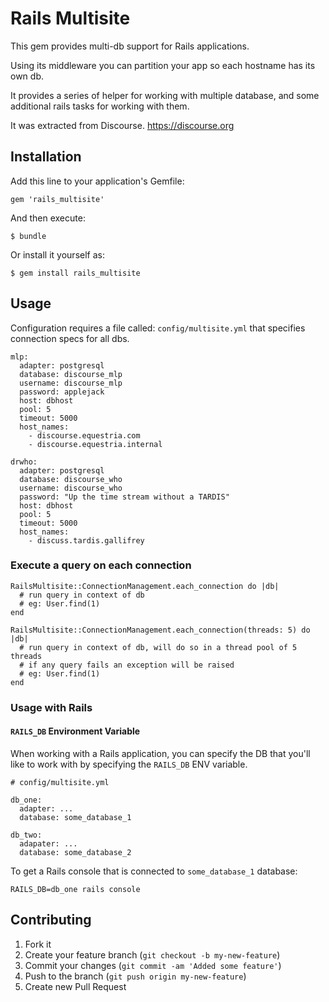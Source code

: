 # Rails Multisite

This gem provides multi-db support for Rails applications.

Using its middleware you can partition your app so each hostname has its own db.

It provides a series of helper for working with multiple database, and some additional rails tasks for working with them.

It was extracted from Discourse. https://discourse.org

## Installation

Add this line to your application's Gemfile:

    gem 'rails_multisite'

And then execute:

    $ bundle

Or install it yourself as:

    $ gem install rails_multisite

## Usage

Configuration requires a file called: `config/multisite.yml` that specifies connection specs for all dbs.

```
mlp:
  adapter: postgresql
  database: discourse_mlp
  username: discourse_mlp
  password: applejack
  host: dbhost
  pool: 5
  timeout: 5000
  host_names:
    - discourse.equestria.com
    - discourse.equestria.internal

drwho:
  adapter: postgresql
  database: discourse_who
  username: discourse_who
  password: "Up the time stream without a TARDIS"
  host: dbhost
  pool: 5
  timeout: 5000
  host_names:
    - discuss.tardis.gallifrey
```


### Execute a query on each connection

```
RailsMultisite::ConnectionManagement.each_connection do |db|
  # run query in context of db
  # eg: User.find(1)
end
```

```
RailsMultisite::ConnectionManagement.each_connection(threads: 5) do |db|
  # run query in context of db, will do so in a thread pool of 5 threads
  # if any query fails an exception will be raised
  # eg: User.find(1)
end
```

### Usage with Rails

#### `RAILS_DB` Environment Variable

When working with a Rails application, you can specify the DB that you'll like to work with by specifying the `RAILS_DB` ENV variable.

```
# config/multisite.yml

db_one:
  adapter: ...
  database: some_database_1

db_two:
  adapater: ...
  database: some_database_2
```

To get a Rails console that is connected to `some_database_1` database:

```
RAILS_DB=db_one rails console
```


## Contributing

1. Fork it
2. Create your feature branch (`git checkout -b my-new-feature`)
3. Commit your changes (`git commit -am 'Added some feature'`)
4. Push to the branch (`git push origin my-new-feature`)
5. Create new Pull Request
